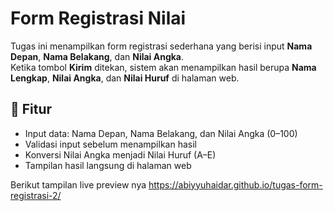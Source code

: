 # Form Registrasi Nilai

Tugas ini menampilkan form registrasi sederhana yang berisi input **Nama Depan**, **Nama Belakang**, dan **Nilai Angka**.  
Ketika tombol **Kirim** ditekan, sistem akan menampilkan hasil berupa **Nama Lengkap**, **Nilai Angka**, dan **Nilai Huruf** di halaman web.

## 🔧 Fitur
- Input data: Nama Depan, Nama Belakang, dan Nilai Angka (0–100)
- Validasi input sebelum menampilkan hasil
- Konversi Nilai Angka menjadi Nilai Huruf (A–E)
- Tampilan hasil langsung di halaman web

Berikut tampilan live preview nya
https://abiyyuhaidar.github.io/tugas-form-registrasi-2/
